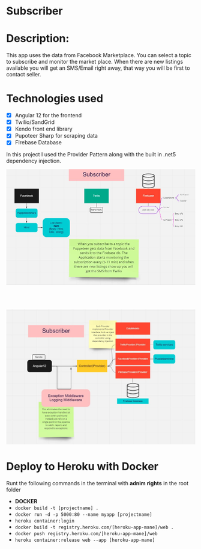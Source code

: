 # Subscriber
 

# Description:
This app uses the data from Facebook Marketplace. You can select a topic to subscribe and monitor the market place.
When there are new listings available you will get an SMS/Email right away, that way you will be first to contact seller.


# Technologies used 

- [x] Angular 12 for the frontend
- [x] Twilio/SandGrid
- [x] Kendo front end library
- [x] Pupoteer Sharp for scraping data
- [x] FIrebase Database

In this project I used the Provider Pattern along with the built in .net5 dependency injection.

![alt text](https://github.com/Stanmozolevskiy/Subscriber/blob/main/AplicationLogic.jpg)

<br>
<br>

![alt text](https://github.com/Stanmozolevskiy/Subscriber/blob/main/Subscriber_Arcitecture.jpg)

# Deploy to Heroku with Docker

Runt the following commands in the terminal with **adnim rights** in the root folder

- **DOCKER**
- ```docker build -t [projectname] .```
- ```docker run -d -p 5000:80 --name myapp [projectname]```
- ```heroku container:login```
- ```docker build -t registry.heroku.com/[heroku-app-mane]/web .```
- ```docker push registry.heroku.com/[heroku-app-mane]/web```
- ```heroku container:release web --app [heroku-app-mane]```

